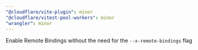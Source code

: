 ```yaml
---
"@cloudflare/vite-plugin": minor
"@cloudflare/vitest-pool-workers": minor
"wrangler": minor
---
```


Enable Remote Bindings without the need for the `--x-remote-bindings` flag
